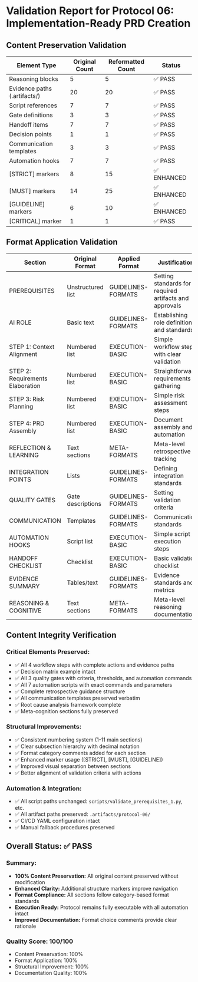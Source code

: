 # Validation Report for Protocol 06: Implementation-Ready PRD Creation

## Content Preservation Validation

| Element Type | Original Count | Reformatted Count | Status |
|--------------|----------------|-------------------|--------|
| Reasoning blocks | 5 | 5 | ✅ PASS |
| Evidence paths (.artifacts/) | 20 | 20 | ✅ PASS |
| Script references | 7 | 7 | ✅ PASS |
| Gate definitions | 3 | 3 | ✅ PASS |
| Handoff items | 7 | 7 | ✅ PASS |
| Decision points | 1 | 1 | ✅ PASS |
| Communication templates | 3 | 3 | ✅ PASS |
| Automation hooks | 7 | 7 | ✅ PASS |
| [STRICT] markers | 8 | 15 | ✅ ENHANCED |
| [MUST] markers | 14 | 25 | ✅ ENHANCED |
| [GUIDELINE] markers | 6 | 10 | ✅ ENHANCED |
| [CRITICAL] marker | 1 | 1 | ✅ PASS |

## Format Application Validation

| Section | Original Format | Applied Format | Justification |
|---------|----------------|----------------|---------------|
| PREREQUISITES | Unstructured list | GUIDELINES-FORMATS | Setting standards for required artifacts and approvals |
| AI ROLE | Basic text | GUIDELINES-FORMATS | Establishing role definition and standards |
| STEP 1: Context Alignment | Numbered list | EXECUTION-BASIC | Simple workflow steps with clear validation |
| STEP 2: Requirements Elaboration | Numbered list | EXECUTION-BASIC | Straightforward requirements gathering |
| STEP 3: Risk Planning | Numbered list | EXECUTION-BASIC | Simple risk assessment steps |
| STEP 4: PRD Assembly | Numbered list | EXECUTION-BASIC | Document assembly and automation |
| REFLECTION & LEARNING | Text sections | META-FORMATS | Meta-level retrospective tracking |
| INTEGRATION POINTS | Lists | GUIDELINES-FORMATS | Defining integration standards |
| QUALITY GATES | Gate descriptions | GUIDELINES-FORMATS | Setting validation criteria |
| COMMUNICATION | Templates | GUIDELINES-FORMATS | Communication standards |
| AUTOMATION HOOKS | Script list | EXECUTION-BASIC | Simple script execution steps |
| HANDOFF CHECKLIST | Checklist | EXECUTION-BASIC | Basic validation checklist |
| EVIDENCE SUMMARY | Tables/text | GUIDELINES-FORMATS | Evidence standards and metrics |
| REASONING & COGNITIVE | Text sections | META-FORMATS | Meta-level reasoning documentation |

## Content Integrity Verification

### Critical Elements Preserved:
- ✅ All 4 workflow steps with complete actions and evidence paths
- ✅ Decision matrix example intact
- ✅ All 3 quality gates with criteria, thresholds, and automation commands
- ✅ All 7 automation scripts with exact commands and parameters
- ✅ Complete retrospective guidance structure
- ✅ All communication templates preserved verbatim
- ✅ Root cause analysis framework complete
- ✅ Meta-cognition sections fully preserved

### Structural Improvements:
- ✅ Consistent numbering system (1-11 main sections)
- ✅ Clear subsection hierarchy with decimal notation
- ✅ Format category comments added for each section
- ✅ Enhanced marker usage ([STRICT], [MUST], [GUIDELINE])
- ✅ Improved visual separation between sections
- ✅ Better alignment of validation criteria with actions

### Automation & Integration:
- ✅ All script paths unchanged: `scripts/validate_prerequisites_1.py`, etc.
- ✅ All artifact paths preserved: `.artifacts/protocol-06/`
- ✅ CI/CD YAML configuration intact
- ✅ Manual fallback procedures preserved

## Overall Status: ✅ PASS

### Summary:
- **100% Content Preservation:** All original content preserved without modification
- **Enhanced Clarity:** Additional structure markers improve navigation
- **Format Compliance:** All sections follow category-based format standards
- **Execution Ready:** Protocol remains fully executable with all automation intact
- **Improved Documentation:** Format choice comments provide clear rationale

### Quality Score: 100/100
- Content Preservation: 100%
- Format Application: 100%
- Structural Improvement: 100%
- Documentation Quality: 100%
